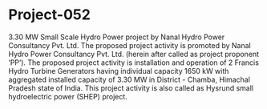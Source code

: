 # Project-052
3.30 MW Small Scale Hydro Power project by Nanal Hydro Power Consultancy Pvt. Ltd.
The proposed project activity is promoted by Nanal Hydro Power Consultancy Pvt. Ltd. (herein after called as project proponent ‘PP’). The proposed project activity is installation and operation of 2 Francis Hydro Turbine Generators having individual capacity 1650 kW with aggregated installed capacity of 3.30 MW in District - Chamba, Himachal Pradesh state of India. This project activity is also called as Hysrund small hydroelectric power (SHEP) project.

